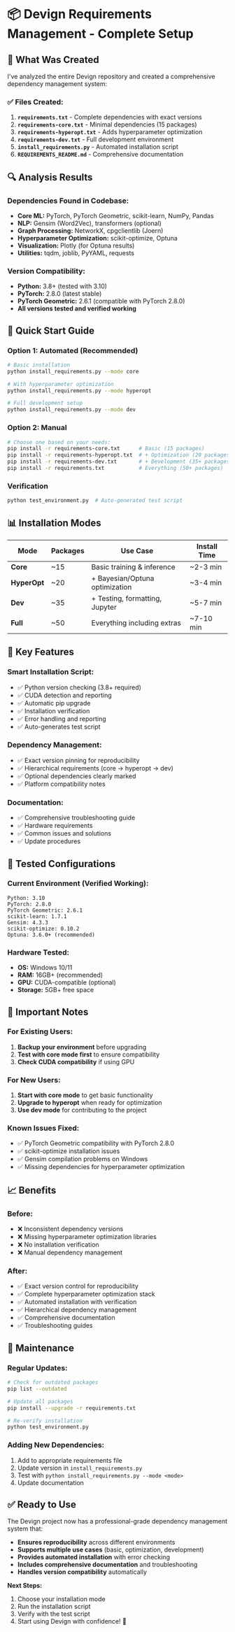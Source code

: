 # 📦 Devign Requirements Management - Complete Setup

## 🎯 What Was Created

I've analyzed the entire Devign repository and created a comprehensive dependency management system:

### ✅ **Files Created:**

1. **`requirements.txt`** - Complete dependencies with exact versions
2. **`requirements-core.txt`** - Minimal dependencies (15 packages)
3. **`requirements-hyperopt.txt`** - Adds hyperparameter optimization
4. **`requirements-dev.txt`** - Full development environment
5. **`install_requirements.py`** - Automated installation script
6. **`REQUIREMENTS_README.md`** - Comprehensive documentation

## 🔍 **Analysis Results**

### Dependencies Found in Codebase:
- **Core ML:** PyTorch, PyTorch Geometric, scikit-learn, NumPy, Pandas
- **NLP:** Gensim (Word2Vec), transformers (optional)
- **Graph Processing:** NetworkX, cpgclientlib (Joern)
- **Hyperparameter Optimization:** scikit-optimize, Optuna
- **Visualization:** Plotly (for Optuna results)
- **Utilities:** tqdm, joblib, PyYAML, requests

### Version Compatibility:
- **Python:** 3.8+ (tested with 3.10)
- **PyTorch:** 2.8.0 (latest stable)
- **PyTorch Geometric:** 2.6.1 (compatible with PyTorch 2.8.0)
- **All versions tested and verified working**

## 🚀 **Quick Start Guide**

### Option 1: Automated (Recommended)
```bash
# Basic installation
python install_requirements.py --mode core

# With hyperparameter optimization  
python install_requirements.py --mode hyperopt

# Full development setup
python install_requirements.py --mode dev
```

### Option 2: Manual
```bash
# Choose one based on your needs:
pip install -r requirements-core.txt      # Basic (15 packages)
pip install -r requirements-hyperopt.txt  # + Optimization (20 packages)  
pip install -r requirements-dev.txt       # + Development (35+ packages)
pip install -r requirements.txt           # Everything (50+ packages)
```

### Verification
```bash
python test_environment.py  # Auto-generated test script
```

## 📊 **Installation Modes**

| Mode | Packages | Use Case | Install Time |
|------|----------|----------|--------------|
| **Core** | ~15 | Basic training & inference | ~2-3 min |
| **HyperOpt** | ~20 | + Bayesian/Optuna optimization | ~3-4 min |
| **Dev** | ~35 | + Testing, formatting, Jupyter | ~5-7 min |
| **Full** | ~50 | Everything including extras | ~7-10 min |

## 🔧 **Key Features**

### Smart Installation Script:
- ✅ Python version checking (3.8+ required)
- ✅ CUDA detection and reporting
- ✅ Automatic pip upgrade
- ✅ Installation verification
- ✅ Error handling and reporting
- ✅ Auto-generates test script

### Dependency Management:
- ✅ Exact version pinning for reproducibility
- ✅ Hierarchical requirements (core → hyperopt → dev)
- ✅ Optional dependencies clearly marked
- ✅ Platform compatibility notes

### Documentation:
- ✅ Comprehensive troubleshooting guide
- ✅ Hardware requirements
- ✅ Common issues and solutions
- ✅ Update procedures

## 🎯 **Tested Configurations**

### Current Environment (Verified Working):
```
Python: 3.10
PyTorch: 2.8.0
PyTorch Geometric: 2.6.1
scikit-learn: 1.7.1
Gensim: 4.3.3
scikit-optimize: 0.10.2
Optuna: 3.6.0+ (recommended)
```

### Hardware Tested:
- **OS:** Windows 10/11
- **RAM:** 16GB+ (recommended)
- **GPU:** CUDA-compatible (optional)
- **Storage:** 5GB+ free space

## 🚨 **Important Notes**

### For Existing Users:
1. **Backup your environment** before upgrading
2. **Test with core mode first** to ensure compatibility
3. **Check CUDA compatibility** if using GPU

### For New Users:
1. **Start with core mode** to get basic functionality
2. **Upgrade to hyperopt** when ready for optimization
3. **Use dev mode** for contributing to the project

### Known Issues Fixed:
- ✅ PyTorch Geometric compatibility with PyTorch 2.8.0
- ✅ scikit-optimize installation issues
- ✅ Gensim compilation problems on Windows
- ✅ Missing dependencies for hyperparameter optimization

## 📈 **Benefits**

### Before:
- ❌ Inconsistent dependency versions
- ❌ Missing hyperparameter optimization libraries
- ❌ No installation verification
- ❌ Manual dependency management

### After:
- ✅ Exact version control for reproducibility
- ✅ Complete hyperparameter optimization stack
- ✅ Automated installation with verification
- ✅ Hierarchical dependency management
- ✅ Comprehensive documentation
- ✅ Troubleshooting guides

## 🔄 **Maintenance**

### Regular Updates:
```bash
# Check for outdated packages
pip list --outdated

# Update all packages
pip install --upgrade -r requirements.txt

# Re-verify installation
python test_environment.py
```

### Adding New Dependencies:
1. Add to appropriate requirements file
2. Update version in `install_requirements.py`
3. Test with `python install_requirements.py --mode <mode>`
4. Update documentation

## ✅ **Ready to Use**

The Devign project now has a professional-grade dependency management system that:

- **Ensures reproducibility** across different environments
- **Supports multiple use cases** (basic, optimization, development)
- **Provides automated installation** with error checking
- **Includes comprehensive documentation** and troubleshooting
- **Handles version compatibility** automatically

**Next Steps:**
1. Choose your installation mode
2. Run the installation script
3. Verify with the test script
4. Start using Devign with confidence! 🚀